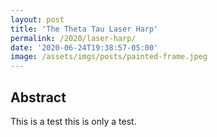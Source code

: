 ```yaml
---
layout: post
title: 'The Theta Tau Laser Harp'
permalink: /2020/laser-harp/
date: '2020-06-24T19:38:57-05:00'
image: /assets/imgs/posts/painted-frame.jpeg
---
```

## Abstract 

This is a test this is only a test.

